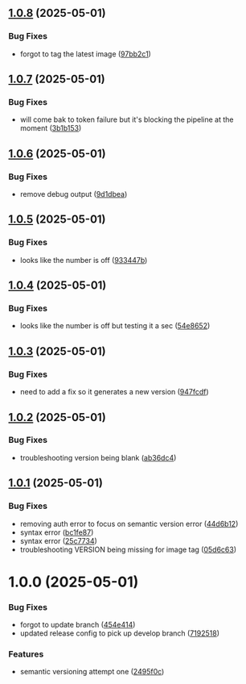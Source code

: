 ## [1.0.8](https://github.com/StefanLock/python-build-pipeline/compare/v1.0.7...v1.0.8) (2025-05-01)


### Bug Fixes

* forgot to tag the latest image ([97bb2c1](https://github.com/StefanLock/python-build-pipeline/commit/97bb2c1651a2bb53338753ee40c3d9df93c6df1c))

## [1.0.7](https://github.com/StefanLock/python-build-pipeline/compare/v1.0.6...v1.0.7) (2025-05-01)


### Bug Fixes

* will come bak to token failure but it's blocking the pipeline at the moment ([3b1b153](https://github.com/StefanLock/python-build-pipeline/commit/3b1b1533295a88f316828b5737b15671b4f384a0))

## [1.0.6](https://github.com/StefanLock/python-build-pipeline/compare/v1.0.5...v1.0.6) (2025-05-01)


### Bug Fixes

* remove debug output ([9d1dbea](https://github.com/StefanLock/python-build-pipeline/commit/9d1dbeaacc97a7e94dd5acbf635d7ab37b9b8847))

## [1.0.5](https://github.com/StefanLock/python-build-pipeline/compare/v1.0.4...v1.0.5) (2025-05-01)


### Bug Fixes

* looks like the number is off ([933447b](https://github.com/StefanLock/python-build-pipeline/commit/933447b058c54e278d643cf1e28ce49114877e45))

## [1.0.4](https://github.com/StefanLock/python-build-pipeline/compare/v1.0.3...v1.0.4) (2025-05-01)


### Bug Fixes

* looks like the number is off but testing it a sec ([54e8652](https://github.com/StefanLock/python-build-pipeline/commit/54e8652043c4f2cde2d8cec5a434351d93c4abc3))

## [1.0.3](https://github.com/StefanLock/python-build-pipeline/compare/v1.0.2...v1.0.3) (2025-05-01)


### Bug Fixes

* need to add a fix so it generates a new version ([947fcdf](https://github.com/StefanLock/python-build-pipeline/commit/947fcdf6eb8f5ff18ba63b80b6ab83eac88b9a88))

## [1.0.2](https://github.com/StefanLock/python-build-pipeline/compare/v1.0.1...v1.0.2) (2025-05-01)


### Bug Fixes

* troubleshooting version being blank ([ab36dc4](https://github.com/StefanLock/python-build-pipeline/commit/ab36dc4af3ea02269c989e6bca83d50ea9a174ff))

## [1.0.1](https://github.com/StefanLock/python-build-pipeline/compare/v1.0.0...v1.0.1) (2025-05-01)


### Bug Fixes

* removing auth error to focus on semantic version error ([44d6b12](https://github.com/StefanLock/python-build-pipeline/commit/44d6b12aaaecb959aaeea6462f29aea8b5b82fae))
* syntax error ([bc1fe87](https://github.com/StefanLock/python-build-pipeline/commit/bc1fe87adcc30441d6e966d7a03bebe4a0d5ce6f))
* syntax error ([25c7734](https://github.com/StefanLock/python-build-pipeline/commit/25c7734c3b707a099f5b650f399e534e9da2cc58))
* troubleshooting VERSION being missing for image tag ([05d6c63](https://github.com/StefanLock/python-build-pipeline/commit/05d6c63d160454154136509adcc6c1ced63c7ecf))

# 1.0.0 (2025-05-01)


### Bug Fixes

* forgot to update branch ([454e414](https://github.com/StefanLock/python-build-pipeline/commit/454e4148b34e69620f9ccaf51bf827c8b5ad2add))
* updated release  config to pick up develop branch ([7192518](https://github.com/StefanLock/python-build-pipeline/commit/719251836909dc2cfc53a39641413cf963a23b43))


### Features

* semantic versioning attempt one ([2495f0c](https://github.com/StefanLock/python-build-pipeline/commit/2495f0cd96068610daedb337cb29a9fedf84947c))
